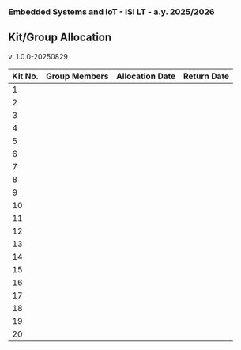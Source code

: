 ### Embedded Systems and IoT  - ISI LT - a.y. 2025/2026

## Kit/Group Allocation

v. 1.0.0-20250829
 
| Kit No.     | Group Members | Allocation Date | Return Date | 
| ----------- | ------------- | --------------- | ----------- |
| 1           |               |                 |             |
| 2           |               |                 |             |
| 3           |               |                 |             |
| 4           |               |                 |             |
| 5           |               |                 |             |
| 6           |               |                 |             |
| 7           |               |                 |             |
| 8           |               |                 |             |
| 9           |               |                 |             |
| 10          |               |                 |             |
| 11          |               |                 |             |
| 12          |               |                 |             |
| 13          |               |                 |             |
| 14          |               |                 |             |
| 15          |               |                 |             |
| 16          |               |                 |             |
| 17          |               |                 |             |
| 18          |               |                 |             |
| 19          |               |                 |             |
| 20          |               |                 |             |

